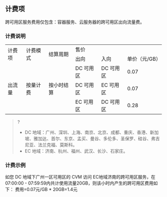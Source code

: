 ## 计费项
跨可用区服务费用仅包含：容器服务、云服务器的跨可用区出向流量费。

### 计费说明
<table >
<tr >
<td  rowspan="2" >计费项</td>
<td  rowspan="2">计费模式</td>
<td  rowspan="2">结算周期</td>
<td colspan="3" >售价</td>
</tr>
<tr >
<td >出向</td>
<td >入向</td>
<td >单价（元/GB）</td>
</tr>
<tr >
<td rowspan="3" >出流量</td>
<td rowspan="3">按量计费</td>
<td rowspan="3">按小时结算</td>
<td >DC 可用区</td>
<td >DC 可用区</td>
<td >0.07</td>
</tr>
<tr >
<td >DC 可用区</td>
<td >EC 可用区</td>
<td >0.07</td>
</tr>
<tr >
<td >EC 可用区</td>
<td >DC 可用区</td>
<td >0.28</td>
</tr>
</table>

>? 
>+ DC 地域：广州、深圳、上海、南京、北京、成都、重庆、香港、新加坡、雅加达、首尔、东京、孟买、曼谷、多伦多、圣保罗、硅谷、弗吉尼亚、法兰克福、莫斯科。
>+ EC 地域：济南、杭州、福州、武汉、长沙、石家庄。
>

### 计费示例
如您 DC 地域下广州一区可用区的 CVM 访问 EC地域济南的跨可用区服务，在07:00:00 - 07:59:59内共计使用流量20GB，则该小时内产生的跨可用区费用如下：
费用=0.07元/GB * 20GB=1.4元
